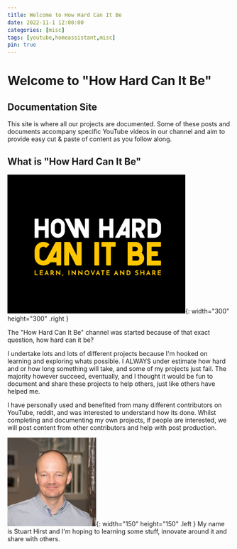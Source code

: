 ```yaml
---
title: Welcome to How Hard Can It Be
date: 2022-11-1 12:00:00
categories: [misc]
tags: [youtube,homeassistant,misc]
pin: true
---
```


# Welcome to "How Hard Can It Be"
## Documentation Site
This site is where all our projects are documented. Some of these posts and documents accompany specific YouTube videos in our channel and aim to provide easy cut & paste of content as you follow along.

## What is "How Hard Can It Be"

![Desktop View](/assets/img/brand/HHCIB_Black_BG_small-boarder.png){: width="300" height="300" .right }

The "How Hard Can It Be" channel was started because of that exact question, how hard can it be? 

I undertake lots and lots of different projects because I'm hooked on learning and exploring whats possible. I ALWAYS under estimate how hard and or how long something will take, and some of my projects just fail. The majority however succeed, eventually, and I thought it would be fun to document and share these projects to help others, just like others have helped me.  

I have personally used and benefited from many different contributors on YouTube, reddit, and was interested to understand how its done. Whilst completing and documenting my own projects, if people are interested, we will post content from other contributors and help with post production.


![Desktop View](/assets/img/brand/sh-profile-pic.jpeg){: width="150" height="150" .left } My name is Stuart Hirst and I'm hoping to learning some stuff, innovate around it and share with others.